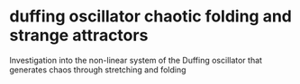 # duffing oscillator chaotic folding and strange attractors
 Investigation into the non-linear system of the Duffing oscillator that generates chaos through stretching and folding
